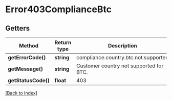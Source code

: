 # Error403ComplianceBtc

## Getters

Method | Return type | Description | Notes
------------ | ------------- | ------------- | -------------
**getErrorCode()** | **string** | compliance.country.btc.not.supported |
**getMessage()** | **string** | Customer country not supported for BTC. |
**getStatusCode()** | **float** | 403 |

[[Back to Index]](../index.md)
